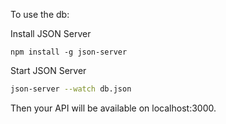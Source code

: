 To use the db:


Install JSON Server 

```
npm install -g json-server
```

Start JSON Server


```bash
json-server --watch db.json
```

Then your API will be available on localhost:3000.